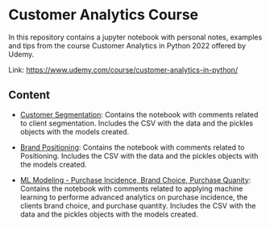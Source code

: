 # Customer Analytics Course

In this repository contains a jupyter notebook with personal notes, examples and tips from the course Customer Analytics in Python 2022 offered by Udemy.

Link: https://www.udemy.com/course/customer-analytics-in-python/

## Content

- [Customer Segmentation](https://github.com/nicolasenriquez/Data_Science_Portafolio/tree/main/Customer_Analytics_Course/01-Customer_Segmentation-Sections_4_to_7): Contains the notebook with comments related to client segmentation. Includes the CSV with the data and the pickles objects with the models created.

- [Brand Positioning](https://github.com/nicolasenriquez/Data_Science_Portafolio/tree/main/Customer_Analytics_Course/02-Brand_Positioning-Sections_8_to_9): Contains the notebook with comments related to Positioning. Includes the CSV with the data and the pickles objects with the models created.

- [ML Modeling - Purchase Incidence, Brand Choice, Purchase Quanity](https://github.com/nicolasenriquez/Data_Science_Portafolio/tree/main/Customer_Analytics_Course/03-ML_Modeling-Purchase_Incidence%2BBrand_Choice%2BPurchaseQuanity-Sections_10_to_12): Contains the notebook with comments related to applying machine learning to performe advanced analytics on purchase incidence, the clients brand choice, and purchase quantity. Includes the CSV with the data and the pickles objects with the models created.
